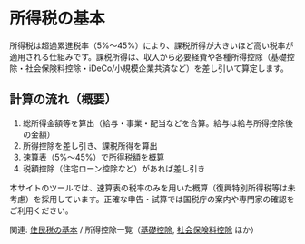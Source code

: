 # 所得税の基本

所得税は超過累進税率（5%〜45%）により、課税所得が大きいほど高い税率が適用される仕組みです。課税所得は、収入から必要経費や各種所得控除（基礎控除・社会保険料控除・iDeCo/小規模企業共済など）を差し引いて算定します。

## 計算の流れ（概要）
1. 総所得金額等を算出（給与・事業・配当などを合算。給与は給与所得控除後の金額）
2. 所得控除を差し引き、課税所得を算出
3. 速算表（5%〜45%）で所得税額を概算
4. 税額控除（住宅ローン控除など）があれば差し引き

本サイトのツールでは、速算表の税率のみを用いた概算（復興特別所得税等は未考慮）を採用しています。正確な申告・試算では国税庁の案内や専門家の確認をご利用ください。

関連: [住民税の基本](tax-resident.md) / 所得控除一覧（[基礎控除](deduction-basic.md), [社会保険料控除](deduction-social-insurance.md) ほか）

